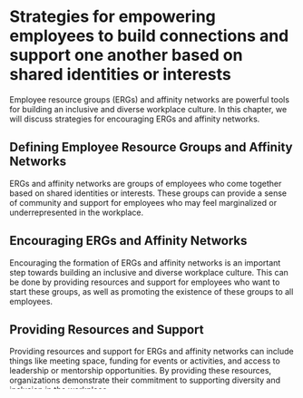 Strategies for empowering employees to build connections and support one another based on shared identities or interests
===============================================================================================================================================================================================

Employee resource groups (ERGs) and affinity networks are powerful tools for building an inclusive and diverse workplace culture. In this chapter, we will discuss strategies for encouraging ERGs and affinity networks.

Defining Employee Resource Groups and Affinity Networks
-------------------------------------------------------

ERGs and affinity networks are groups of employees who come together based on shared identities or interests. These groups can provide a sense of community and support for employees who may feel marginalized or underrepresented in the workplace.

Encouraging ERGs and Affinity Networks
--------------------------------------

Encouraging the formation of ERGs and affinity networks is an important step towards building an inclusive and diverse workplace culture. This can be done by providing resources and support for employees who want to start these groups, as well as promoting the existence of these groups to all employees.

Providing Resources and Support
-------------------------------

Providing resources and support for ERGs and affinity networks can include things like meeting space, funding for events or activities, and access to leadership or mentorship opportunities. By providing these resources, organizations demonstrate their commitment to supporting diversity and inclusion in the workplace.

Promoting ERGs and Affinity Networks
------------------------------------

Promoting the existence of ERGs and affinity networks can be done through company-wide announcements, newsletters, and social media posts. This helps to raise awareness about these groups and encourages more employees to get involved.

Measuring the Impact of ERGs and Affinity Networks
--------------------------------------------------

Measuring the impact of ERGs and affinity networks is an important part of evaluating their effectiveness. This can involve collecting feedback from members of these groups, as well as analyzing data related to employee engagement, retention rates, and promotion rates.

Conclusion
----------

ERGs and affinity networks are valuable tools for building an inclusive and diverse workplace culture. By encouraging their formation, providing resources and support, promoting their existence, and measuring their impact, organizations can create a workplace environment where all employees feel valued and supported.
